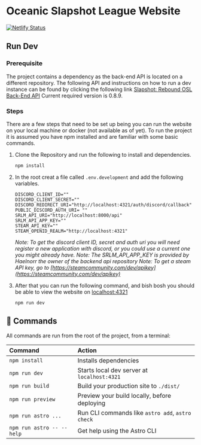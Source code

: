 # Oceanic Slapshot League Website
[![Netlify Status](https://api.netlify.com/api/v1/badges/e7966536-4763-42f0-ac5d-2f765cb90390/deploy-status)](https://app.netlify.com/sites/slapshot-oce/deploys)

## Run Dev

### Prerequisite
The project contains a dependency as the back-end API is located on a different repository. The following API and instructions on how to run a dev instance can be found by clicking the following link [Slapshot: Rebound OSL Back-End API](https://github.com/Haelnorr/srlm/tree/dev-0.8)
Current required version is 0.8.9.


### Steps
There are a few steps that need to be set up being you can run the website on your local machine or docker (not available as of yet). To run the project it is assumed you have npm installed and are familiar with some basic commands.

1. Clone the Repository and run the following to install and dependencies.
    ```bash
    npm install
    ```

2. In the root creat a file called `.env.development` and add the following variables.
    ```env
    DISCORD_CLIENT_ID=""
    DISCORD_CLIENT_SECRET=""
    DISCORD_REDIRECT_URI="http://localhost:4321/auth/discord/callback"
    PUBLIC_DISCORD_AUTH_URI= ""
    SRLM_API_URI="http://localhost:8000/api"
    SRLM_API_APP_KEY=""
    STEAM_API_KEY=""
    STEAM_OPENID_REALM="http://localhost:4321"
    ```
    *Note: To get the discord client ID, secret and auth uri you will need register a new application with discord, or you could use a current one you might already have.*
    *Note: The SRLM_API_APP_KEY is provided by Haelnorr the owner of the backend api repository*
    *Note: To get a steam API key, go to [https://steamcommunity.com/dev/apikey](https://steamcommunity.com/dev/apikey)*

3. After that you can run the following command, and bish bosh you should be able to view the website on [localhost:4321](http://www.localhost:4321)
    ```ENV
    npm run dev
    ```

## 🧞 Commands

All commands are run from the root of the project, from a terminal:

| Command                   | Action                                           |
| :------------------------ | :----------------------------------------------- |
| `npm install`             | Installs dependencies                            |
| `npm run dev`             | Starts local dev server at `localhost:4321`      |
| `npm run build`           | Build your production site to `./dist/`          |
| `npm run preview`         | Preview your build locally, before deploying     |
| `npm run astro ...`       | Run CLI commands like `astro add`, `astro check` |
| `npm run astro -- --help` | Get help using the Astro CLI                     |
